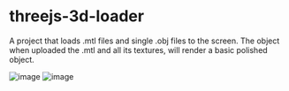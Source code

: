 # threejs-3d-loader
A project that loads .mtl files and single .obj files to the screen.
The object when uploaded the .mtl and all its textures, will render a basic polished object.

![image](https://github.com/sousadiego11/threejs-3d-loader/assets/65742620/b0e8e629-a55a-46f8-a34b-09051b0d94ac)
![image](https://github.com/sousadiego11/threejs-3d-loader/assets/65742620/2ce75249-4a51-4d83-bcc3-815bc54bcae1)



